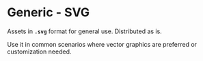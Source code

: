 # Generic - SVG

Assets in **`.svg`** format for general use. Distributed as is.

Use it in common scenarios where vector graphics are preferred or customization needed.